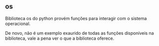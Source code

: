 ## os

Biblioteca os do python provém funções para interagir com o sistema operacional.

De novo, não é um exemplo exaurido de todas as funções disponíveis na biblioteca, vale a pena ver o que a biblioteca oferece.